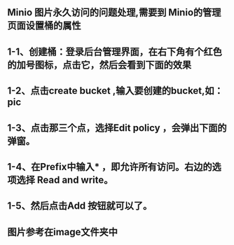 ## Minio 图片永久访问的问题处理,需要到 Minio的管理页面设置桶的属性
## 1-1、创建桶：登录后台管理界面，在右下角有个红色的加号图标，点击它，然后会看到下面的效果
## 1-2、点击create bucket ,输入要创建的bucket,如：pic
## 1-3、点击那三个点，选择Edit policy ，会弹出下面的弹窗。
## 1-4、在Prefix中输入* ，即允许所有访问。右边的选项选择 Read and write。
## 1-5、然后点击Add 按钮就可以了。
## 图片参考在image文件夹中
